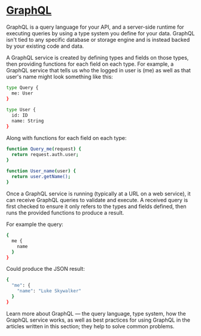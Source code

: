 # [GraphQL](https://graphql.org)

GraphQL is a query language for your API, and a server-side runtime for executing queries by using a type system you define for your data. GraphQL isn't tied to any specific database or storage engine and is instead backed by your existing code and data.

A GraphQL service is created by defining types and fields on those types, then providing functions for each field on each type. For example, a GraphQL service that tells us who the logged in user is (me) as well as that user's name might look something like this:

```bash
type Query {
  me: User
}
 
type User {
  id: ID
  name: String
}
```

Along with functions for each field on each type:

```bash
function Query_me(request) {
  return request.auth.user;
}
 
function User_name(user) {
  return user.getName();
}
```

Once a GraphQL service is running (typically at a URL on a web service), it can receive GraphQL queries to validate and execute. A received query is first checked to ensure it only refers to the types and fields defined, then runs the provided functions to produce a result.

For example the query:

```bash
{
  me {
    name
  }
}
```

Could produce the JSON result:

```bash
{
  "me": {
    "name": "Luke Skywalker"
  }
}
```

Learn more about GraphQL — the query language, type system, how the GraphQL service works, as well as best practices for using GraphQL in the articles written in this section; they help to solve common problems.